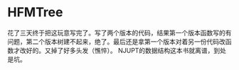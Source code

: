 # HFMTree

花了三天终于把这玩意写完了。写了两个版本的代码，结果第一个版本函数写的有问题，第二个版本树建不起来，绝了。最后还是拿第一个版本对着另一份代码改函数才改好的。又掉了好多头发（憔悴）。
NJUPT的数据结构这本书就离谱，到处是坑。